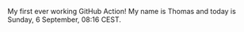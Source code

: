 My first ever working GitHub Action!
My name is Thomas and today is Sunday, 6 September, 08:16 CEST. 
